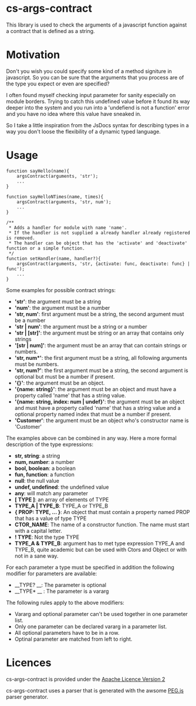 cs-args-contract
================

This library is used to check the arguments of a javascript function against a contract that is defined as a string.

# Motivation #

Don't you wish you could specify some kind of a method signiture in javascript. So you can be sure that the arguments
that you process are of the type you expect or even are specified?

I often found myself checking input parameter for sanity especially on module borders. Trying to catch this undefined
value before it found its way deeper into the system and you run into a 'undefiend is not a function' error and you
have no idea where this value have sneaked in.

So I take a little inspiration from the JsDocs syntax for describing types in a way you don't loose the flexibility of
a dynamic typed language.

# Usage #

    function sayHello(name){
        argsContract(arguments, 'str');
        ...
    }

    function sayHelloNTimes(name, times){
        argsContract(arguments, 'str, num');
        ...
    }

    /**
     * Adds a handler for module with name 'name'.
     * If the handler is not supplied a already handler already registered is removed.
     * The handler can be object that has the 'activate' and 'deactivate' function or a simple function.
     */
    function setHandler(name, handler?){
        argsContract(arguments, 'str, {activate: func, deactivate: func} | func');
        ...
    }

Some examples for possible contract strings:
* __'str'__: the argument must be a string
* __'num'__: the argument must be a number
* __'str, num'__: first argument must be a string, the second argument must be a number
* __'str | num'__: the argument must be a string or a number
* __'str | \[str\]'__: the argument must be string or an array that contains only strings
* __'\[str | num\]'__: the argument must be an array that can contain strings or numbers.
* __'str, num*'__: the first argument must be a string, all following arguments must be numbers.
* __'str, num?'__: the first argument must be a string, the second argument is optional but must be a number if present.
* __'{}'__: the argument must be an object.
* __'{name: string}'__: the argument must be an object and must have a property called 'name' that has a string value.
* __'{name: string, index: num | undef}'__: the argument must be an object and must have a property called 'name' that
 has a string value and a optional property named index that must be a number if present.
* __'Customer'__: the argument must be an object who's constructor name is 'Customer'

The examples above can be combined in any way.
Here a more formal description of the type expressions:
* __str, string__: a string
* __num, number__: a number
* __bool, boolean__: a boolean
* __fun, function__: a function
* __null__: the null value
* __undef, undefined__: the undefined value
* __any__: will match any parameter
* __\[ TYPE \]__: an array of elements of TYPE
* __TYPE_A | TYPE_B__: TYPE_A or TYPE_B
* __{ PROP: TYPE, ... }__: An object that must contain a property named PROP that has a value of type TYPE
* __CTOR_NAME__: The name of a constructor function. The name must start with a capital letter.
* __! TYPE__: Not the type TYPE
* __TYPE_A & TYPE_B__: argument has to met type expression TYPE_A and TYPE_B,
quite academic but can be used with Ctors and Object or with not in a sane way.

For each parameter a type must be specified in addition the following modifier for parameters are available:
* __TYPE? __: The parameter is optional
* __TYPE* __ : The parameter is a vararg

The following rules apply to the above modifiers:
* Vararg and optional parameter can't be used together in one parameter list.
* Only one parameter can be declared vararg in a parameter list.
* All optional parameters have to be in a row.
* Optinal parameter are matched from left to right.



# Licences #
cs-args-contract is provided under the [Apache Licence Version 2](https://github.com/okrammer/cs-args-contract/blob/master/LICENSE.txt)

cs-args-contract uses a parser that is generated with the awsome [PEG.js](http://pegjs.majda.cz/) parser generator.
